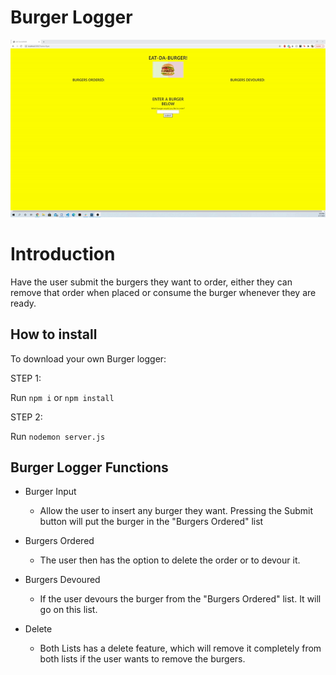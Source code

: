 # Burger Logger 

![Demonstration](public\assets\img\burgerShowcase.gif)

# Introduction

Have the user submit the burgers they want to order, either they can remove that order when placed or consume the burger whenever they are ready.

## How to install

To download your own Burger logger:

STEP 1:

Run ```npm i``` or ```npm install```

STEP 2:

Run ``` nodemon server.js ```

## Burger Logger Functions

* Burger Input
    * Allow the user to insert any burger they want. Pressing the Submit button will put the burger in the "Burgers Ordered" list

* Burgers Ordered
    * The user then has the option to delete the order or to devour it. 

* Burgers Devoured
    * If the user devours the burger from the "Burgers Ordered" list. It will go on this list.

* Delete 
    * Both Lists has a delete feature, which will remove it completely from both lists if the user wants to remove the burgers.

